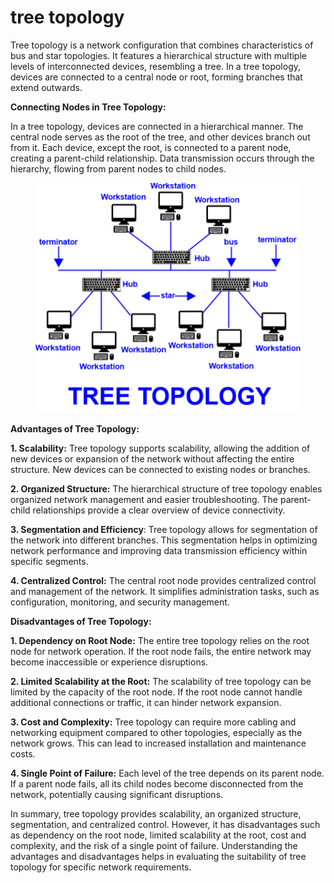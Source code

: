 # tree topology

Tree topology is a network configuration that combines characteristics of bus and star topologies. It features a hierarchical structure with multiple levels of interconnected devices, resembling a tree. In a tree topology, devices are connected to a central node or root, forming branches that extend outwards.

**Connecting Nodes in Tree Topology:**

In a tree topology, devices are connected in a hierarchical manner. The central node serves as the root of the tree, and other devices branch out from it. Each device, except the root, is connected to a parent node, creating a parent-child relationship. Data transmission occurs through the hierarchy, flowing from parent nodes to child nodes.

<figure><img src="../../.gitbook/assets/tree-topology-advantages-and-disadvantages.png" alt=""><figcaption></figcaption></figure>

**Advantages of Tree Topology:**

**1. Scalability:** Tree topology supports scalability, allowing the addition of new devices or expansion of the network without affecting the entire structure. New devices can be connected to existing nodes or branches.

**2. Organized Structure:** The hierarchical structure of tree topology enables organized network management and easier troubleshooting. The parent-child relationships provide a clear overview of device connectivity.

**3. Segmentation and Efficiency**: Tree topology allows for segmentation of the network into different branches. This segmentation helps in optimizing network performance and improving data transmission efficiency within specific segments.

**4. Centralized Control:** The central root node provides centralized control and management of the network. It simplifies administration tasks, such as configuration, monitoring, and security management.

**Disadvantages of Tree Topology:**

**1. Dependency on Root Node:** The entire tree topology relies on the root node for network operation. If the root node fails, the entire network may become inaccessible or experience disruptions.

**2. Limited Scalability at the Root:** The scalability of tree topology can be limited by the capacity of the root node. If the root node cannot handle additional connections or traffic, it can hinder network expansion.

**3. Cost and Complexity:** Tree topology can require more cabling and networking equipment compared to other topologies, especially as the network grows. This can lead to increased installation and maintenance costs.

**4. Single Point of Failure:** Each level of the tree depends on its parent node. If a parent node fails, all its child nodes become disconnected from the network, potentially causing significant disruptions.

In summary, tree topology provides scalability, an organized structure, segmentation, and centralized control. However, it has disadvantages such as dependency on the root node, limited scalability at the root, cost and complexity, and the risk of a single point of failure. Understanding the advantages and disadvantages helps in evaluating the suitability of tree topology for specific network requirements.
